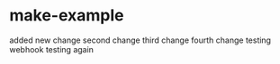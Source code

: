 # make-example
added new change
second change
third change
fourth change
testing webhook
testing again

